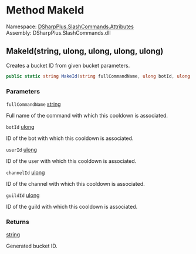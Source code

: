 # Method MakeId

Namespace: [DSharpPlus.SlashCommands.Attributes](DSharpPlus.SlashCommands.Attributes.md)  
Assembly: DSharpPlus.SlashCommands.dll

## <a id="DSharpPlus_SlashCommands_Attributes_SlashCommandCooldownBucket_MakeId_System_String_System_UInt64_System_UInt64_System_UInt64_System_UInt64_"></a>MakeId\(string, ulong, ulong, ulong, ulong\)

Creates a bucket ID from given bucket parameters.

```csharp
public static string MakeId(string fullCommandName, ulong botId, ulong userId = 0, ulong channelId = 0, ulong guildId = 0)
```

### Parameters

`fullCommandName` [string](https://learn.microsoft.com/dotnet/api/system.string)

Full name of the command with which this cooldown is associated.

`botId` [ulong](https://learn.microsoft.com/dotnet/api/system.uint64)

ID of the bot with which this cooldown is associated.

`userId` [ulong](https://learn.microsoft.com/dotnet/api/system.uint64)

ID of the user with which this cooldown is associated.

`channelId` [ulong](https://learn.microsoft.com/dotnet/api/system.uint64)

ID of the channel with which this cooldown is associated.

`guildId` [ulong](https://learn.microsoft.com/dotnet/api/system.uint64)

ID of the guild with which this cooldown is associated.

### Returns

[string](https://learn.microsoft.com/dotnet/api/system.string)

Generated bucket ID.

